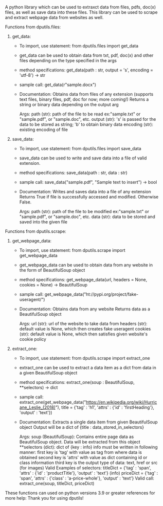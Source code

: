 A python library which can be used to extraxct data from files, pdfs, doc(x) files, as well as save data 
into these files. This library can be used to scrape and extract webpage data from websites as well.

Functions from dputils.files:
1. get_data: 
    - To import, use statement: from dputils.files import get_data
    - get_data can be used to obtain data from txt, pdf, doc(x) and other    files depending on the type specified in the args
    - method specifications: get_data(path : str, output = 's', encoding = 'utf-8') -> str
    - sample call: get_data(r"sample.docx")
    - Documentation:
        Obtains data from files of any extension (supports text files, binary files, pdf, doc for now; more coming!)
        Returns a string or binary data depending on the output arg
    
        Args:
        path (str): path of the file to be read ex:"sample.txt" or "sample.pdf", or "sample.doc", etc.
        output (str): 's' is passed for the data to be stored as string; 'b' to obtain binary data
        encoding (str): existing encoding of file

2. save_data:
    - To import, use statement: from dputils.files import save_data
    - save_data can be used to write and save data into a file of valid extension.
    - method specifications: save_data(path : str, data : str)
    - sample call: save_data("sample.pdf", "Sample text to insert") -> bool
    - Documentation:
        Writes and saves data into a file of any extension
        Returns True if file is successfully accessed and modified. Otherwise False.
        
        Args:
        path (str): path of the file to be modified ex:"sample.txt" or "sample.pdf", or "sample.doc", etc.
        data (str): data to be stored and saved into the given file

Functions from dputils.scrape:
1. get_webpage_data:
    - To import, use statement: from dputils.scrape import get_webpage_data
    - get_webpage_data can be used to obtain data from any website in the form of BeautifulSoup object
    - method specifications: get_webpage_data(url, headers = None, cookies = None) -> BeautifulSoup
    - sample call: get_webpage_data("ht://pypi.org/project/fake-useragent/")
    - Documentation:
        Obtains data from any website
        Returns data as a BeautifulSoup object
        
        Args:
        url (str): url of the website to take data from
        headers (str): default value is None, which then creates fake useragent
        cookies (str): default value is None, which then satisfies given website's cookie policy

2. extract_one:
    - To import, use statement: from dputils.scrape import extract_one
    - extract_one can be used to extract a data item as a dict from data in a given BeautifulSoup object
    - method specifications: extract_one(soup : BeautifulSoup, **selectors) -> dict
    - sample call: extract_one(get_webpage_data("https://en.wikipedia.org/wiki/Hurricane_Leslie_(2018)"), title = {'tag' : 'h1', 'attrs' : {'id' : 'firstHeading'}, 'output' : 'text'})
    - Documentation:
        Extracts a single data item from given BeautifulSoup object
        Output will be a dict of {title : data_stored_in_selectors}
        
        Args:
        soup (BeautifulSoup): Contains entire page data as BeautifulSoup object. Data will be extracted from this object
        **selectors (dict): dict of {key : info}
            info must be written in following manner:
            first key is 'tag' with value as tag from where data is obtained
            second key is 'attrs' with value as dict containing id or class information
            third key is the output type of data: text, href or src (for images)
        Valid Examples of selectors:
            titleDict = {'tag' : 'span', 'attrs' : {'id' : 'productTitle'}, 'output' : 'text'} (info)
            priceDict = {'tag' : 'span', 'attrs' : {'class' : 'a-price-whole'}, 'output' : 'text'}
        Valid call: 
            extract_one(soup, titleDict, priceDict) 

These functions can used on python versions 3.9 or greater
references for more help: 
Thank you for using dputils!